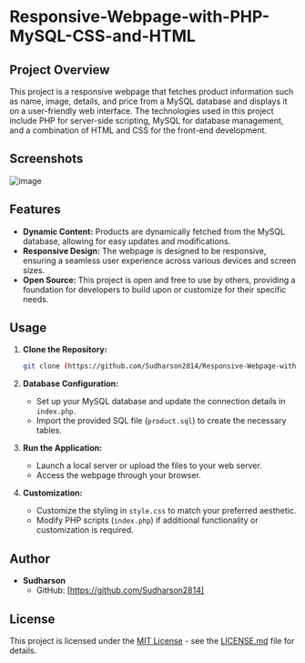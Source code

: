 # Responsive-Webpage-with-PHP-MySQL-CSS-and-HTML


## Project Overview

This project is a responsive webpage that fetches product information such as name, image, details, and price from a MySQL database and displays it on a user-friendly web interface. The technologies used in this project include PHP for server-side scripting, MySQL for database management, and a combination of HTML and CSS for the front-end development.

## Screenshots

![image](https://github.com/Sudharson2814/Responsive-Webpage-with-PHP-MySQL-CSS-and-HTML/assets/122036318/8688d20f-18d0-426b-aa10-7b294bf42fcc)


## Features

- **Dynamic Content:** Products are dynamically fetched from the MySQL database, allowing for easy updates and modifications.
- **Responsive Design:** The webpage is designed to be responsive, ensuring a seamless user experience across various devices and screen sizes.
- **Open Source:** This project is open and free to use by others, providing a foundation for developers to build upon or customize for their specific needs.

## Usage

1. **Clone the Repository:**
   ```bash
   git clone (https://github.com/Sudharson2814/Responsive-Webpage-with-PHP-MySQL-CSS-and-HTML)
   ```

2. **Database Configuration:**
   - Set up your MySQL database and update the connection details in `index.php`.
   - Import the provided SQL file (`product.sql`) to create the necessary tables.

3. **Run the Application:**
   - Launch a local server or upload the files to your web server.
   - Access the webpage through your browser.

4. **Customization:**
   - Customize the styling in `style.css` to match your preferred aesthetic.
   - Modify PHP scripts (`index.php`) if additional functionality or customization is required.

## Author

- **Sudharson**
  - GitHub: [https://github.com/Sudharson2814]

## License

This project is licensed under the [MIT License](LICENSE.md) - see the [LICENSE.md](LICENSE.md) file for details.



